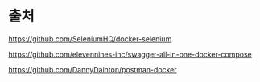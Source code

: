 # 출처 

https://github.com/SeleniumHQ/docker-selenium


https://github.com/elevennines-inc/swagger-all-in-one-docker-compose


https://github.com/DannyDainton/postman-docker

